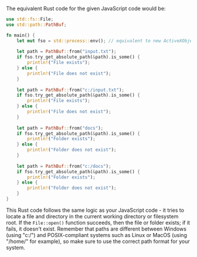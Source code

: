 The equivalent Rust code for the given JavaScript code would be: 

```rust
use std::fs::File;
use std::path::PathBuf;

fn main() {
    let mut fso = std::process::env(); // equivalent to new ActiveXObject in JS
  
    let path = PathBuf::from("input.txt"); 
    if fso.try_get_absolute_path(&path).is_some() {
        println!("File exists");
    } else {
        println!("File does not exist");
    }
  
    let path = PathBuf::from("c:/input.txt"); 
    if fso.try_get_absolute_path(&path).is_some() {
        println!("File exists");
    } else {
        println!("File does not exist");
    }
  
    let path = PathBuf::from("docs"); 
    if fso.try_get_absolute_path(&path).is_some() {
        println!("Folder exists");
    } else {
        println!("Folder does not exist");
    }
  
    let path = PathBuf::from("c:/docs"); 
    if fso.try_get_absolute_path(&path).is_some() {
        println!("Folder exists");
    } else {
        println!("Folder does not exist");
    }
}
```
This Rust code follows the same logic as your JavaScript code - it tries to locate a file and directory in the current working directory or filesystem root. If the `File::open()` function succeeds, then the file or folder exists; if it fails, it doesn't exist.
Remember that paths are different between Windows (using "c:/") and POSIX-compliant systems such as Linux or MacOS (using "/home/" for example), so make sure to use the correct path format for your system.

